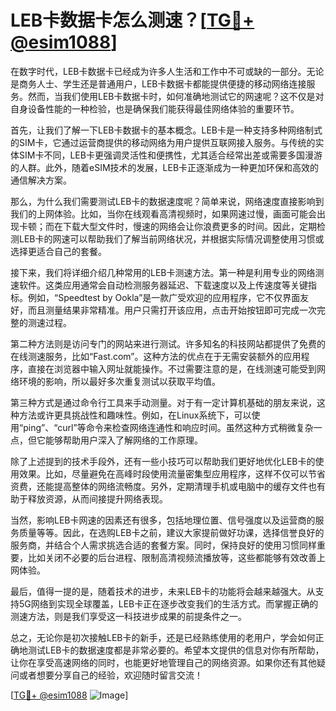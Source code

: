 # LEB卡数据卡怎么测速？[[TG💪+ @esim1088](https://t.me/s/esim1088)]

在数字时代，LEB卡数据卡已经成为许多人生活和工作中不可或缺的一部分。无论是商务人士、学生还是普通用户，LEB卡数据卡都能提供便捷的移动网络连接服务。然而，当我们使用LEB卡数据卡时，如何准确地测试它的网速呢？这不仅是对自身设备性能的一种检验，也是确保我们能获得最佳网络体验的重要环节。

首先，让我们了解一下LEB卡数据卡的基本概念。LEB卡是一种支持多种网络制式的SIM卡，它通过运营商提供的移动网络为用户提供互联网接入服务。与传统的实体SIM卡不同，LEB卡更强调灵活性和便携性，尤其适合经常出差或需要多国漫游的人群。此外，随着eSIM技术的发展，LEB卡正逐渐成为一种更加环保和高效的通信解决方案。

那么，为什么我们需要测试LEB卡的数据速度呢？简单来说，网络速度直接影响到我们的上网体验。比如，当你在线观看高清视频时，如果网速过慢，画面可能会出现卡顿；而在下载大型文件时，慢速的网络会让你浪费更多的时间。因此，定期检测LEB卡的网速可以帮助我们了解当前网络状况，并根据实际情况调整使用习惯或选择更适合自己的套餐。

接下来，我们将详细介绍几种常用的LEB卡测速方法。第一种是利用专业的网络测速软件。这类应用通常会自动检测服务器延迟、下载速度以及上传速度等关键指标。例如，“Speedtest by Ookla”是一款广受欢迎的应用程序，它不仅界面友好，而且测量结果非常精准。用户只需打开该应用，点击开始按钮即可完成一次完整的测速过程。

第二种方法则是访问专门的网站来进行测试。许多知名的科技网站都提供了免费的在线测速服务，比如“Fast.com”。这种方法的优点在于无需安装额外的应用程序，直接在浏览器中输入网址就能操作。不过需要注意的是，在线测速可能受到网络环境的影响，所以最好多次重复测试以获取平均值。

第三种方式是通过命令行工具来手动测量。对于有一定计算机基础的朋友来说，这种方法或许更具挑战性和趣味性。例如，在Linux系统下，可以使用“ping”、“curl”等命令来检查网络连通性和响应时间。虽然这种方式稍微复杂一点，但它能够帮助用户深入了解网络的工作原理。

除了上述提到的技术手段外，还有一些小技巧可以帮助我们更好地优化LEB卡的使用效果。比如，尽量避免在高峰时段使用流量密集型应用程序，这样不仅可以节省资费，还能提高整体的网络流畅度。另外，定期清理手机或电脑中的缓存文件也有助于释放资源，从而间接提升网络表现。

当然，影响LEB卡网速的因素还有很多，包括地理位置、信号强度以及运营商的服务质量等等。因此，在选购LEB卡之前，建议大家提前做好功课，选择信誉良好的服务商，并结合个人需求挑选合适的套餐方案。同时，保持良好的使用习惯同样重要，比如关闭不必要的后台进程、限制高清视频流播放等，这些都能够有效改善上网体验。

最后，值得一提的是，随着技术的进步，未来LEB卡的功能将会越来越强大。从支持5G网络到实现全球覆盖，LEB卡正在逐步改变我们的生活方式。而掌握正确的测速方法，则是我们享受这一科技进步成果的前提条件之一。

总之，无论你是初次接触LEB卡的新手，还是已经熟练使用的老用户，学会如何正确地测试LEB卡的数据速度都是非常必要的。希望本文提供的信息对你有所帮助，让你在享受高速网络的同时，也能更好地管理自己的网络资源。如果你还有其他疑问或者想要分享自己的经验，欢迎随时留言交流！

[[TG💪+ @esim1088](https://t.me/s/esim1088) ![Image](https://i.postimg.cc/4NQfJmqS/Snipaste-2025-05-13-00-14-12.png)]